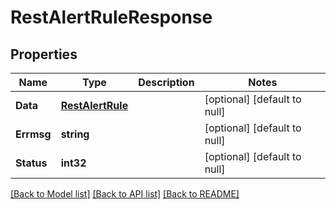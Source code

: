 # RestAlertRuleResponse

## Properties
Name | Type | Description | Notes
------------ | ------------- | ------------- | -------------
**Data** | [**RestAlertRule**](RestAlertRule.md) |  | [optional] [default to null]
**Errmsg** | **string** |  | [optional] [default to null]
**Status** | **int32** |  | [optional] [default to null]

[[Back to Model list]](../README.md#documentation-for-models) [[Back to API list]](../README.md#documentation-for-api-endpoints) [[Back to README]](../README.md)



